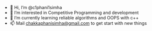 - 👋 Hi, I’m @c1phani1simha
- 👀 I’m interested in Competitive Programming and development
- 🌱 I’m currently learning reliable algorithms and OOPS with c++
- 📫 Mail chakkaphanisimha@gmail.com to get start with new things

<!---
c1phani1simha/c1phani1simha is a ✨ special ✨ repository because its `README.md` (this file) appears on your GitHub profile.
You can click the Preview link to take a look at your changes.
--->
